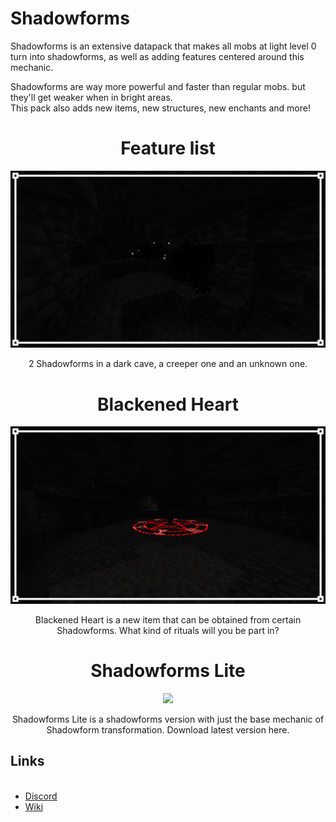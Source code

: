 <h1>Shadowforms</h1>

<p>Shadowforms is an extensive datapack that makes all mobs at light level 0 turn into shadowforms, as well as adding features centered around this mechanic.

Shadowforms are way more powerful and faster than regular mobs. but they'll get weaker when in bright areas.<br>
This pack also adds new items, new structures, new enchants and more!</p>

<div align="center">
  <h1>Feature list</h1>
  <img src="https://github.com/DragonPoika/Shadowforms/raw/main/images/shadowforms.png">
  <p align="center">
    2 Shadowforms in a dark cave, a creeper one and an unknown one.
  </p>
</div>
<div align="center">
  <h1>Blackened Heart</h1>
  <img src="https://github.com/DragonPoika/Shadowforms/blob/main/images/Blackened%20Heart/blackened_heart.png?raw=true">
  <p align="center">
    Blackened Heart is a new item that can be obtained from certain Shadowforms. What kind of rituals will you be part in?
  </p>
</div>
<div align="center">
  <h1>Shadowforms Lite</h1>
  <img src="https://github.com/DragonPoika/Shadowforms/assets/79696015/964c9205-e8b9-412d-98cc-3d891644a608">
  <p align="center">
    Shadowforms Lite is a shadowforms version with just the base mechanic of Shadowform transformation. Download latest version here.
  </p>
</div>
<h2>Links</h2><ul><br>
<li><a href="https://discord.gg/hg7hgHPfWF">Discord</a></li>
<li><a href="https://github.com/DragonPoika/Shadowforms/wiki">Wiki</a></li>
</ul>
